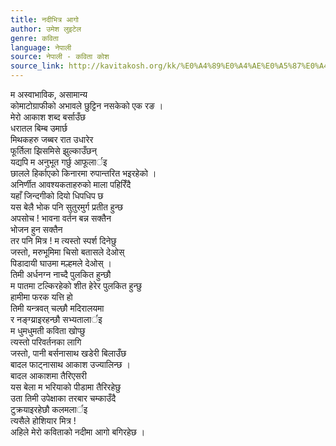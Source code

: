 ```yaml
---
title: नदीभित्र आगो
author: उमेश लुइटेल
genre: कविता
language: नेपाली
source: नेपाली - कविता कोश
source_link: http://kavitakosh.org/kk/%E0%A4%89%E0%A4%AE%E0%A5%87%E0%A4%B6_%E0%A4%B2%E0%A5%81%E0%A4%87%E0%A4%9F%E0%A5%87%E0%A4%B2
---
```


म अस्वाभाविक, असामान्य  
कोमाटोग्राफीको अभावले छुट्टिन नसकेको एक रङ ।  
मेरो आकाश शब्द बर्साउँछ  
धरातल बिम्ब उमार्छ  
मिथकहरु जब्बर रात उधारेर  
फूर्तिला झिसमिसे झुल्काउँछन्  
यद्यपि म अनुभूत गर्छु आफूलार्इ  
छालले हिर्काएको किनारमा रुपान्तरित भइरहेको ।  
अनिर्णीत आवश्यकताहरुको माला पहिरिँदै  
यहाँ जिन्दगीको दियो धिपधिप छ  
यस बेलै भोक पनि सुतुरमुर्ग प्रतीत हुन्छ  
अपसोच ! भावना वर्तन बन्न सक्तैन  
भोजन हुन सक्तैन  
तर पनि मित्र ! म त्यस्तो स्पर्श दिनेछु  
जस्तो, मरुभूमिमा चिसो बतासले देओस्  
पिडादायी घाउमा मल्हमले देओस् ।  
तिमी अर्धनग्न नाच्दै पुलकित हुन्छौ  
म पातमा टल्किरहेको शीत हेरेर पुलकित हुन्छु  
हामीमा फरक यत्ति हो  
तिमी यन्त्रवत् चल्छौ मदिरालयमा  
र नङ्ग्य्राइरहन्छौ सभ्यतालार्इ  
म धुमधुमती कविता खोप्छु  
त्यस्तो परिवर्तनका लागि  
जस्तो, पानी बर्सनासाथ खडेरी बिलाउँछ  
बादल फाट्नासाथ आकाश उज्यालिन्छ ।  
बादल आकाशमा तैरिएसरी  
यस बेला म भरियाको पीडामा तैरिरहेछु  
उता तिमी उपेक्षाका तरबार चम्काउँदै  
टुक्रयाइरहेछौ कलमलार्इ  
त्यसैले होशियार मित्र !  
अहिले मेरो कविताको नदीमा आगो बगिरहेछ ।
